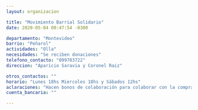 ```yaml
---
layout: organizacion

title: "Movimiento Barrial Solidario"
date: 2020-05-04 00:47:54 -0300

departamento: "Montevideo"
barrio: "Peñarol"
actividades: "Olla"
necesidades: "Se reciben donaciones"
telefono_contacto: "099783722"
direccion: "Aparicio Saravia y Coronel Raiz"

otros_contactos: ""
horario: "Lunes 18hs Miercoles 18hs y Sábados 12hs"
aclaraciones: "Hacen bonos de colaboración para colaborar con la compra de los artículos que más se necesitan (gas, huevo y carnes, productos de limpieza)"
cuenta_bancaria: ""

---
```

